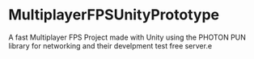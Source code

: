 # MultiplayerFPSUnityPrototype
A fast Multiplayer FPS Project made with Unity using the PHOTON PUN library for networking and their develpment test free server.e
